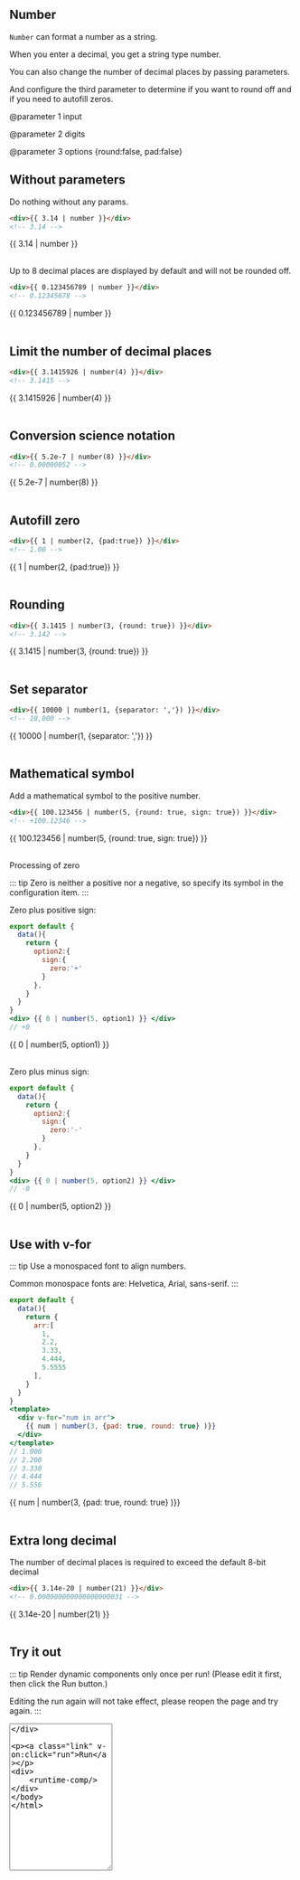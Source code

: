 <script>
    import Vue from 'vue'
    import EasyFilter from 'easy-filter'
    import '@style/style.scss'
    Vue.use(EasyFilter)
    const bus = new Vue()
    Vue.component('runtime-comp',(resolve)=>bus.$on('run',resolve))
    export default {
        data(){
            return {
                arr:[
                    1,
                    2.2,
                    3.33,
                    4.444,
                    5.5555
                ],
                option1:{
                    sign:{
                        zero:'+'
                    }
                },
                option2:{
                    sign:{
                        zero:'-'
                    }
                },
                code: `{
        template: \`<div>
            <div :style="{width: '70px', textAlign: 'right', color: num > 0 ? '#e2777a' : '#3eaf7c'}" v-for='num in nums'>{{ num | number(4, options) }}</div>
        </div>\`,
        data(){
            return {
                nums: [3.14,0,-9.7],
                options:{
                    pad:true,
                    sign:{
                        zero:'-'
                    }
                }
            }
        }
    }`
            }
        },
        methods:{
            run(){
                bus.$emit('run', eval(`(function(){ return ${this.code} })()`))
            },
            reload(){
                window.location.reload()
            }
        }
    }
</script>

## Number

`Number` can format a number as a string.

When you enter a decimal, you get a string type number.

You can also change the number of decimal places by passing parameters.

And configure the third parameter to determine if you want to round off and if you need to autofill zeros.

@parameter 1 input

@parameter 2 digits

@parameter 3 options {round:false, pad:false}

## Without parameters

Do nothing without any params.

```html
<div>{{ 3.14 | number }}</div>
<!-- 3.14 -->
```

<div>{{ 3.14 | number }}</div>
<br/>

Up to 8 decimal places are displayed by default and will not be rounded off.

```html
<div>{{ 0.123456789 | number }}</div>
<!-- 0.12345678 -->
```

<div>{{ 0.123456789 | number }}</div>
<br/>

## Limit the number of decimal places

```html
<div>{{ 3.1415926 | number(4) }}</div>
<!-- 3.1415 -->
```

<div>{{ 3.1415926 | number(4) }}</div>
<br/>

## Conversion science notation

```html
<div>{{ 5.2e-7 | number(8) }}</div>
<!-- 0.00000052 -->
```

<div>{{ 5.2e-7 | number(8) }}</div>
<br/>

## Autofill zero

```html
<div>{{ 1 | number(2, {pad:true}) }}</div>
<!-- 1.00 -->
```

<div>{{ 1 | number(2, {pad:true}) }}</div>
<br/>

## Rounding

```html
<div>{{ 3.1415 | number(3, {round: true}) }}</div>
<!-- 3.142 -->
```

<div>{{ 3.1415 | number(3, {round: true}) }}</div>
<br/>

## Set separator

```html
<div>{{ 10000 | number(1, {separator: ','}) }}</div>
<!-- 10,000 -->
```

<div>{{ 10000 | number(1, {separator: ','}) }}</div>
<br/>

## Mathematical symbol

Add a mathematical symbol to the positive number.

```html
<div>{{ 100.123456 | number(5, {round: true, sign: true}) }}</div>
<!-- +100.12346 -->
```

<div> {{ 100.123456 | number(5, {round: true, sign: true}) }} </div>
<br/>

Processing of zero

::: tip
Zero is neither a positive nor a negative, so specify its symbol in the configuration item.
:::

Zero plus positive sign:

```jsx
export default {
  data(){
    return {
      option2:{
        sign:{
          zero:'+'
        }
      },
    }
  }
}
<div> {{ 0 | number(5, option1) }} </div>
// +0
```

<div> {{ 0 | number(5, option1) }} </div>
<br/>

Zero plus minus sign:

```jsx
export default {
  data(){
    return {
      option2:{
        sign:{
          zero:'-'
        }
      },
    }
  }
}
<div> {{ 0 | number(5, option2) }} </div>
// -0
```

<div> {{ 0 | number(5, option2) }} </div>
<br/>

## Use with v-for

::: tip
Use a monospaced font to align numbers.

Common monospace fonts are: Helvetica, Arial, sans-serif.
:::

```jsx
export default {
  data(){
    return {
      arr:[
        1,
        2.2,
        3.33,
        4.444,
        5.5555
      ],
    }
  }
}
<template>
  <div v-for="num in arr">
    {{ num | number(3, {pad: true, round: true} )}}
  </div>
</template>
// 1.000
// 2.200
// 3.330
// 4.444
// 5.556
```

<div v-for="num in arr" >{{ num | number(3, {pad: true, round: true} )}}</div>
<br/>

## Extra long decimal

The number of decimal places is required to exceed the default 8-bit decimal

```html
<div>{{ 3.14e-20 | number(21) }}</div>
<!-- 0.000000000000000000031 -->
```

<div>{{ 3.14e-20 | number(21) }}</div>
<br/>

## Try it out

::: tip
Render dynamic components only once per run! (Please edit it first, then click the Run button.)

Editing the run again will not take effect, please reopen the page and try again.
:::

<div>
   <textarea style="height:260px" v-model="code"/>
</div>

<a class="link" v-on:click="run">Run</a>

<div>
    <runtime-comp/>
</div>


